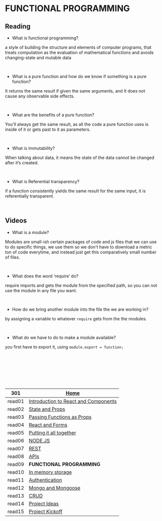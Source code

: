 # FUNCTIONAL PROGRAMMING

## Reading

* What is functional programming?

a style of building the structure and elements of computer programs, that treats computation as the evaluation of mathematical functions and avoids changing-state and mutable data

&nbsp;


* What is a pure function and how do we know if something is a pure function?

It returns the same result if given the same arguments, and It does not cause any observable side effects.

&nbsp;


* What are the benefits of a pure function?

You'll always get the same result, as all the code a pure function uses is inside of it or gets past to it as parameters.

&nbsp;


* What is immutability?

When talking about data, it means the state of the data cannot be changed after it’s created.

&nbsp;


* What is Referential transparency?

if a function consistently yields the same result for the same input, it is referentially transparent.

&nbsp;


## Videos

* What is a module?

Modules are small-ish certain packages of code and js files that we can use to do specific things, we use them so we don't have to download a metric ton of code everytime, and instead just get this comparatively small number of files. 

&nbsp;


* What does the word ‘require’ do?

require imports and gets the module from the specified path, so you can not use the module in any file you want.

&nbsp;


* How do we bring another module into the file the we are working in?

by assigning a variable to whatever `require` gets from the the modules.

&nbsp;


* What do we have to do to make a module available?

you first have to export it, using `module.export = function;`

&nbsp;










<br/><br/> 
<br/><br/> 



|301| [Home](https://suhaib-ersan.github.io/reading-notes/) |
|-|-|
| read01 | [Introduction to React and Components](https://suhaib-ersan.github.io/reading-notes/301/read01) |
| read02 | [State and Props](https://suhaib-ersan.github.io/reading-notes/301/read02) |
| read03 | [Passing Functions as Props](https://suhaib-ersan.github.io/reading-notes/301/read03) |
| read04 | [React and Forms](https://suhaib-ersan.github.io/reading-notes/301/read04) |
| read05 | [Putting it all together](https://suhaib-ersan.github.io/reading-notes/301/read05) |
| read06 | [NODE.JS](https://suhaib-ersan.github.io/reading-notes/301/read06) |
| read07 | [REST](https://suhaib-ersan.github.io/reading-notes/301/read07) |
| read08 | [APIs](https://suhaib-ersan.github.io/reading-notes/301/read08) |
| read09 | **FUNCTIONAL PROGRAMMING** |
| read10 | [In memory storage](https://suhaib-ersan.github.io/reading-notes/301/read10) |
| read11 | [Authentication](https://suhaib-ersan.github.io/reading-notes/301/read11) |
| read12 | [Mongo and Mongoose](https://suhaib-ersan.github.io/reading-notes/301/read12) |
| read13 | [CRUD](https://suhaib-ersan.github.io/reading-notes/301/read13) |
| read14 | [Project Ideas](https://suhaib-ersan.github.io/reading-notes/301/read14) |
| read15 | [Project Kickoff](https://suhaib-ersan.github.io/reading-notes/301/read15) |